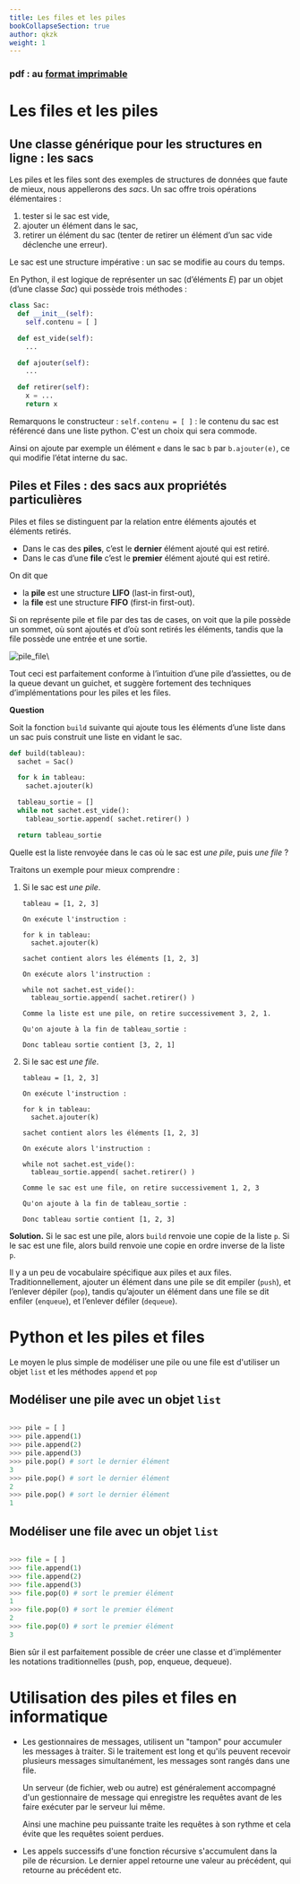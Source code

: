 ```yaml
---
title: Les files et les piles
bookCollapseSection: true
author: qkzk
weight: 1
---
```


### pdf : au [format imprimable](/uploads/docnsitale/pile_file/file_pile.pdf)

# Les files et les piles

## Une classe générique pour les structures en ligne : les sacs


Les piles et les files sont des exemples de structures de données que faute de
mieux, nous appellerons des _sacs_. Un sac offre trois opérations élémentaires :

1. tester si le sac est vide,
2. ajouter un élément dans le sac,
3. retirer un élément du sac (tenter de retirer un élément d’un sac vide déclenche une erreur).


Le sac est une structure impérative : un sac se modifie au cours du temps.

En Python, il est logique de représenter un sac (d’éléments _E_) par un objet
(d’une classe _Sac_) qui possède trois méthodes :

```python
class Sac:
  def __init__(self):
    self.contenu = [ ]

  def est_vide(self):
    ...

  def ajouter(self):
    ...

  def retirer(self):
    x = ...
    return x
```

Remarquons le constructeur : `self.contenu = [ ]` : le contenu du sac est
référencé dans une liste python. C'est un choix qui sera commode.

Ainsi on ajoute par exemple un élément `e` dans le sac `b` par `b.ajouter(e)`,
ce qui modifie l’état interne du sac.

## Piles et Files : des sacs aux propriétés particulières

Piles et files se distinguent par la relation entre éléments ajoutés et
éléments retirés.

* Dans le cas des **piles**, c’est le **dernier** élément ajouté qui est retiré.
* Dans le cas d’une **file** c’est le **premier** élément ajouté qui est retiré.

On dit que

* la **pile** est une structure **LIFO** (last-in first-out),
* la **file** est une structure **FIFO** (first-in first-out).

Si on représente pile et file par des tas de cases, on voit que la pile possède
un sommet, où sont ajoutés et d’où sont retirés les éléments, tandis que la
file possède une entrée et une sortie.

![pile_file](img/file_pile.png)\


Tout ceci est parfaitement conforme à l’intuition d’une pile d’assiettes, ou de
la queue devant un guichet, et suggère fortement des techniques
d’implémentations pour les piles et les files.

**Question**

Soit la fonction `build` suivante qui ajoute tous les éléments d’une liste dans
un sac puis construit une liste en vidant le sac.

```python
def build(tableau):
  sachet = Sac()

  for k in tableau:
    sachet.ajouter(k)

  tableau_sortie = []
  while not sachet.est_vide():
    tableau_sortie.append( sachet.retirer() )

  return tableau_sortie
```

Quelle est la liste renvoyée dans le cas où le sac est _une pile_, puis _une file_ ?

Traitons un exemple pour mieux comprendre :

1.  Si le sac est _une pile_.

    ```
    tableau = [1, 2, 3]

    On exécute l'instruction :

    for k in tableau:
      sachet.ajouter(k)

    sachet contient alors les éléments [1, 2, 3]

    On exécute alors l'instruction :

    while not sachet.est_vide():
      tableau_sortie.append( sachet.retirer() )

    Comme la liste est une pile, on retire successivement 3, 2, 1.

    Qu'on ajoute à la fin de tableau_sortie :

    Donc tableau sortie contient [3, 2, 1]
    ```

1.  Si le sac est _une file_.

    ```
    tableau = [1, 2, 3]

    On exécute l'instruction :

    for k in tableau:
      sachet.ajouter(k)

    sachet contient alors les éléments [1, 2, 3]

    On exécute alors l'instruction :

    while not sachet.est_vide():
      tableau_sortie.append( sachet.retirer() )

    Comme le sac est une file, on retire successivement 1, 2, 3

    Qu'on ajoute à la fin de tableau_sortie :

    Donc tableau sortie contient [1, 2, 3]
    ```


**Solution.** Si le sac est une pile, alors `build` renvoie une copie de la
liste `p`. Si le sac est une file, alors build renvoie une copie en ordre
inverse de la liste `p`.

Il y a un peu de vocabulaire spécifique aux piles et aux files.
Traditionnellement, ajouter un élément dans une pile se dit empiler (`push`),
et l’enlever dépiler (`pop`), tandis qu’ajouter un élément dans une file se dit
enfiler (`enqueue`), et l’enlever défiler (`dequeue`).

# Python et les piles et files

Le moyen le plus simple de modéliser une pile ou une file est d'utiliser
un objet `list` et les méthodes `append` et `pop`

## Modéliser une pile avec un objet `list`

```python

>>> pile = [ ]
>>> pile.append(1)
>>> pile.append(2)
>>> pile.append(3)
>>> pile.pop() # sort le dernier élément
3
>>> pile.pop() # sort le dernier élément
2
>>> pile.pop() # sort le dernier élément
1
```

## Modéliser une file avec un objet `list`

```python

>>> file = [ ]
>>> file.append(1)
>>> file.append(2)
>>> file.append(3)
>>> file.pop(0) # sort le premier élément
1
>>> file.pop(0) # sort le premier élément
2
>>> file.pop(0) # sort le premier élément
3
```

Bien sûr il est parfaitement possible de créer une classe et d'implémenter
les notations traditionnelles (push, pop, enqueue, dequeue).

# Utilisation des piles et files en informatique

*   Les gestionnaires de messages, utilisent un "tampon" pour accumuler les
    messages à traiter. Si le traitement est long et qu'ils peuvent recevoir
    plusieurs messages simultanément, les messages sont rangés dans une file.

    Un serveur (de fichier, web ou autre) est généralement accompagné d'un
    gestionnaire de message qui enregistre les requêtes avant de les faire
    exécuter par le serveur lui même.

    Ainsi une machine peu puissante traite les requêtes à son rythme et cela
    évite que les requêtes soient perdues.

*   Les appels successifs d'une fonction récursive s'accumulent dans la pile
    de récursion. Le dernier appel retourne une valeur au précédent, qui
    retourne au précédent etc.
